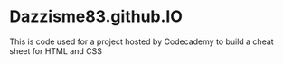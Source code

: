 # Dazzisme83.github.IO
This is code used for a project hosted by Codecademy to build a cheat sheet for HTML and CSS 
